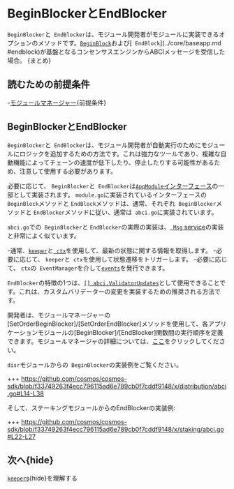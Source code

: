 # BeginBlockerとEndBlocker

`BeginBlocker`と` EndBlocker`は、モジュール開発者がモジュールに実装できるオプションのメソッドです。[`BeginBlock`](../core/baseapp.md#beginblock)および[` EndBlock`](../core/baseapp.md #endblock)が基盤となるコンセンサスエンジンからABCIメッセージを受信した場合。 {まとめ}

## 読むための前提条件

-[モジュールマネージャー](。/module-manager.md){前提条件}

## BeginBlockerとEndBlocker

`BeginBlocker`と` EndBlocker`は、モジュール開発者が自動実行のためにモジュールにロジックを追加するための方法です。これは強力なツールであり、複雑な自動機能によってチェーンの速度が低下したり、停止したりする可能性があるため、注意して使用する必要があります。

必要に応じて、 `BeginBlocker`と` EndBlocker`は[`AppModule`インターフェース](./module-manager.md#appmodule)の一部として実装されます。 `module.go`に実装されているインターフェースの` BeginBlock`メソッドと `EndBlock`メソッドは、通常、それぞれ` BeginBlocker`メソッドと `EndBlocker`メソッドに従い、通常は` abci.go`に実装されています。

`abci.go`での` BeginBlocker`と `EndBlocker`の実際の実装は、[` Msg` service](./msg-services.md)の実装と非常によく似ています。

-通常、[`keeper`](./keeper.md)と[` ctx`](../core/context.md)を使用して、最新の状態に関する情報を取得します。
-必要に応じて、 `keeper`と` ctx`を使用して状態遷移をトリガーします。
-必要に応じて、 `ctx`の` EventManager`を介して[`events`](../core/events.md)を発行できます。

`EndBlocker`の特徴の1つは、[`[] abci.ValidatorUpdates`](https://tendermint.com/docs/app-dev/abci-spec.html#validatorupdate)として使用できることです。これは、カスタムバリデーターの変更を実装するための推奨される方法です。

開発者は、モジュールマネージャーの[SetOrderBeginBlocker]/[SetOrderEndBlocker]メソッドを使用して、各アプリケーションモジュールの[BeginBlocker]/[EndBlocker]関数間の実行順序を定義できます。モジュールマネージャの詳細については、[ここ](./module-manager.md#manager)をクリックしてください。

`disr`モジュールからの` BeginBlocker`の実装例をご覧ください。

+++ https://github.com/cosmos/cosmos-sdk/blob/f33749263f4ecc796115ad6e789cb0f7cddf9148/x/distribution/abci.go#L14-L38

そして、ステーキングモジュールからのEndBlockerの実装例:

+++ https://github.com/cosmos/cosmos-sdk/blob/f33749263f4ecc796115ad6e789cb0f7cddf9148/x/staking/abci.go#L22-L27

## 次へ{hide}

[`keeper`s](./keeper.md){hide}を理解する 